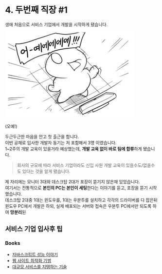 # 4. 두번째 직장 #1

생애 처음으로 서비스 기업에서 개발을 시작하게 됐습니다.  

![오예](./images/오예.png)

(오예!)  
  

두근두근한 마음을 안고 첫 출근을 합니다.  
이번 공채로 입사한 개발자 동기는 저 포함해서 3명 이였습니다.  
1~2주의 개발 교육이 있을거라 예상했는데, **개발 교육 없이 바로 팀에 합류**하게 됐습니다.

> 회사의 규모에 따라 서비스 기업이라도 신입 사원 개발 교육이 있을수도/없을수도 있다는 것을 알게 됐습니다.

제 자리에는 모니터 3대와 데스크탑 2대가 포장이 뜯기지 않은채 있었습니다.  
여기서는 전통적으로 **본인의 PC는 본인이 세팅**한다는 이야기를 듣고, 포장을 뜯기 시작했습니다.  
데스크탑 2대중 1대는 윈도우를, 1대는 우분투를 설치하고 각각의 드라이버를 다 잡은뒤 
윈도우 PC에서 개발은 하되, 실제 배포되는 서버와 접속은 우분투 PC에서만 되도록 하여 **망분리**된  


## 서비스 기업 입사후 팁

### Books

* [자바스크립트 성능 이야기](http://book.naver.com/bookdb/book_detail.nhn?bid=7006583)
* [웹 사이트 최적화 기법](http://book.naver.com/bookdb/book_detail.nhn?bid=4587095)
* [대규모 서비스를 지탱하는 기술](http://book.naver.com/bookdb/book_detail.nhn?bid=6468636)